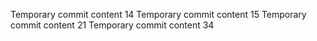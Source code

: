 Temporary commit content 14
Temporary commit content 15
Temporary commit content 21
Temporary commit content 34
